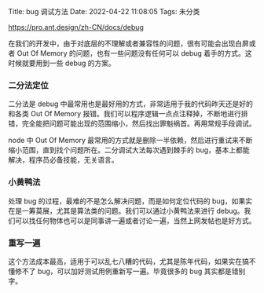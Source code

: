 Title: bug 调试方法
Date: 2022-04-22 11:08:05
Tags: 未分类

<!-- wp:paragraph -->
<p><a href="https://pro.ant.design/zh-CN/docs/debug">https://pro.ant.design/zh-CN/docs/debug</a></p>
<!-- /wp:paragraph -->

<!-- wp:paragraph -->
<p>在我们的开发中，由于对底层的不理解或者兼容性的问题，很有可能会出现白屏或者 Out Of Memory 的问题，也有一些问题没有任何可以 debug 着手的方式。这时候就要用到一些 debug 的方案。</p>
<!-- /wp:paragraph -->

<!-- wp:heading {"level":3} -->
<h3 id="二分法定位"><a href="https://pro.ant.design/zh-CN/docs/debug#%E4%BA%8C%E5%88%86%E6%B3%95%E5%AE%9A%E4%BD%8D"></a>二分法定位</h3>
<!-- /wp:heading -->

<!-- wp:paragraph -->
<p>二分法是 debug 中最常用也是最好用的方式，非常适用于我的代码昨天还是好的和各类 Out Of Memory 报错。我们可以程序逻辑一点点注释掉，不断地进行排错，完全能把问题可能出现的范围缩小，然后找出罪魁祸首。再用常规手段调试。</p>
<!-- /wp:paragraph -->

<!-- wp:paragraph -->
<p>node 中 Out Of Memory 最常用的方式就是删除一半依赖，然后进行重试来不断缩小范围，直到找个问题所在。二分调试大法每次遇到棘手的 bug，基本上都能解决，程序员必备技能，无关语言。</p>
<!-- /wp:paragraph -->

<!-- wp:heading {"level":3} -->
<h3 id="小黄鸭法"><a href="https://pro.ant.design/zh-CN/docs/debug#%E5%B0%8F%E9%BB%84%E9%B8%AD%E6%B3%95"></a>小黄鸭法</h3>
<!-- /wp:heading -->

<!-- wp:paragraph -->
<p>处理 bug 的过程，最难的不是怎么解决问题，而是如何定位代码的 bug，如果实在是一筹莫展，尤其是算法类的问题。我们可以通过小黄鸭法来进行 debug。我们可以找任何物体也可以是同事讲一遍或者讨论一遍，当然上网发帖也是好方式。</p>
<!-- /wp:paragraph -->

<!-- wp:heading {"level":3} -->
<h3 id="重写一遍"><a href="https://pro.ant.design/zh-CN/docs/debug#%E9%87%8D%E5%86%99%E4%B8%80%E9%81%8D"></a>重写一遍</h3>
<!-- /wp:heading -->

<!-- wp:paragraph -->
<p>这个方法成本最高，适用于可以乱七八糟的代码，尤其是陈年代码，如果实在搞不懂修不了 bug，可以加好测试用例重新写一遍。毕竟很多的 bug 其实都是错别字。</p>
<!-- /wp:paragraph -->
